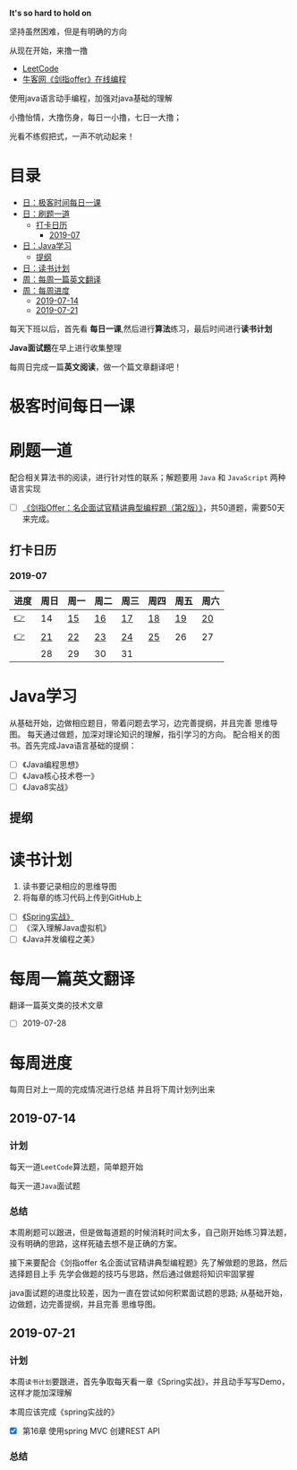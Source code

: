 **It's so hard to hold on**

坚持虽然困难，但是有明确的方向

从现在开始，来撸一撸
- [LeetCode](https://leetcode-cn.com/problemset/all/)  
- [牛客网《剑指offer》在线编程](https://www.nowcoder.com/ta/coding-interviews?page=1)

使用java语言动手编程，加强对java基础的理解

小撸怡情，大撸伤身，每日一小撸，七日一大撸；

光看不练假把式，一声不吭动起来！

# 目录

- [日：极客时间每日一课](#极客时间每日一课)
- [日：刷题一道](#刷题一道)
    - [打卡日历](#打卡日历)
        - [2019-07](#2019-07)
- [日：Java学习](#Java学习)
    - [提纲](#提纲)
- [日：读书计划](#读书计划)
- [周：每周一篇英文翻译](#每周一篇英文翻译)
- [周：每周进度](#每周进度)
    - [2019-07-14](#2019-07-14)
    - [2019-07-21](#2019-07-21)

每天下班以后，首先看 **每日一课**,然后进行**算法**练习，最后时间进行**读书计划**

**Java面试题**在早上进行收集整理

每周日完成一篇**英文阅读**，做一个篇文章翻译吧！

# 极客时间每日一课




# 刷题一道

配合相关算法书的阅读，进行针对性的联系；解题要用 `Java` 和 `JavaScript` 两种语言实现

- [ ] [《剑指Offer：名企面试官精讲典型编程题（第2版）》](https://www.edrawsoft.cn/viewer/public/s/9f93d311529311)，共50道题，需要50天来完成。

## 打卡日历

### 2019-07

|进度|周日|周一|周二|周三|周四|周五|周六|
|--|--|--|--|--|--|--|--|
|[:point_right:](#2019-07-14)|14|[15](http://note.youdao.com/noteshare?id=f90c565223c5d5e3d31f8bceb0de5130&sub=FD37678AE985437CA4849D05DC076DEF) | [16](http://note.youdao.com/noteshare?id=cb8684c9804057f30f76d959e6aecbf8&sub=E80474F5D5D440728D117958F6D567F8) | [17](http://note.youdao.com/noteshare?id=76ec8b127450ea81e496e681b6412245&sub=E16B0F5E386247138FF701430F437A69) | [18](http://note.youdao.com/noteshare?id=9a8916b56e02c4aa663c968f2ef46044&sub=FD97A6FF9A4C4DF28B287D69DB75A5E5) | [19](http://note.youdao.com/noteshare?id=67aae30edf0dbfb231204edc0131b3e8&sub=24CF40CDF2674F98807A7B00B1A9AE40) | [20](http://note.youdao.com/noteshare?id=ea6aa7e526d07c85063aae4f9445d52f&sub=E8FB6DF9953A4534BBEB0E151174691F) |
|[:point_right:](#2019-07-21)| [21](http://note.youdao.com/noteshare?id=140a5c580d6bb6826f0f50bd8e701560&sub=F04AA964C13348C2BEB6DA0752467CCB) |[22](http://note.youdao.com/noteshare?id=8f7a1732483878053ca08d7494300104&sub=A03D5AD6B9B048C89A1A97FBB3C990BE)|[23](http://note.youdao.com/noteshare?id=53849d90d97381c1a59742233b4ea55a&sub=668718C9DAB7495E80D49E0F89EA554D)|[24](https://note.youdao.com/ynoteshare1/index.html?id=80807165827634bb2fdf71da441015be&type=note)|[25](http://note.youdao.com/noteshare?id=a0f4f5290d08f69a1c966bd578e6f2bc&sub=6D23993407A04F008A3407832DDF6510)|26|27|
|| 28 |29|30|31|  |  |　|

# Java学习

从基础开始，边做相应题目，带着问题去学习，边完善提纲，并且完善 思维导图。
每天通过做题，加深对理论知识的理解，指引学习的方向。
配合相关的图书。首先完成Java语言基础的提纲：

- [ ] 《Java编程思想》
- [ ] 《Java核心技术卷一》
- [ ] 《Java8实战》

## 提纲


# 读书计划

1. 读书要记录相应的思维导图
2. 将每章的练习代码上传到GitHub上

- [ ] [《Spring实战》](https://www.edrawsoft.cn/viewer/public/s/84190240076066)
- [ ] 《深入理解Java虚拟机》
- [ ] 《Java并发编程之美》

# 每周一篇英文翻译

翻译一篇英文类的技术文章

- [ ] 2019-07-28

# 每周进度

每周日对上一周的完成情况进行总结
并且将下周计划列出来

## 2019-07-14

### 计划

每天一道`LeetCode`算法题，简单题开始

每天一道`Java`面试题

### 总结

本周刷题可以跟进，但是做每道题的时候消耗时间太多，自己刚开始练习算法题，没有明确的思路，这样死磕去想不是正确的方案。

接下来要配合《剑指offer 名企面试官精讲典型编程题》先了解做题的思路，然后选择题目上手
先学会做题的技巧与思路，然后通过做题将知识牢固掌握

java面试题的进度比较差，因为一直在尝试如何积累面试题的思路;
从基础开始，边做题，边完善提纲，并且完善 思维导图。

## 2019-07-21

### 计划

本周`读书计划`要跟进，首先争取每天看一章《Spring实战》，并且动手写写Demo，这样才能加深理解

本周应该完成《spring实战的》
- [X] 第16章 使用spring MVC 创建REST API



### 总结
